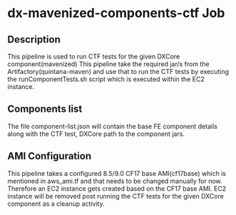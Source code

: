 # dx-mavenized-components-ctf Job

## Description

This pipeline is used to run CTF tests for the given DXCore component(mavenized)
This pipeline take the required jar/s from the Artifactory(quintana-maven) and use that to run the CTF tests by executing the runComponentTests.sh script which is executed within the EC2 instance.

## Components list
The file component-list.json will contain the base FE component details along with the CTF test, DXCore path to the component jars.

## AMI Configuration
This pipeline takes a configured 8.5/9.0 CF17 base AMI(cf17base) which is mentioned in aws_ami.tf and that needs to be changed manually for now. Therefore an EC2 instance gets created based on the CF17 base AMI.
EC2 instance will be removed post running the CTF tests for the given DXCore component as a cleanup activity.


